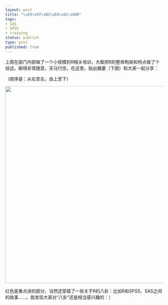```yaml
--- 
layout: post
title: "\xE9\x97\xB2\xE8\x81\x8AR"
tags: 
- SAS
- SPSS
- training
status: publish
type: post
published: true
---
```

上周在部门内部做了一个小规模的R相关培训，大致把R的整体构架和特点做了个综述。聊得非常随意，天马行空。在这里，贴出概要（下图）和大家一起分享：

（顺序是：从右至左，由上至下）
<p style="text-align: center;"><a href="http://bjt.cos.name/wp-content/uploads/2010/03/R-简介.png"><img class="size-full wp-image-10641 aligncenter" title="R 简介" src="http://bjt.cos.name/wp-content/uploads/2010/03/R-简介.png" alt="" width="879" height="631" /></a></p>
红色是重点讲的部分，当然还穿插了一些关于R的八卦：比如R和SPSS、SAS之间的故事……。我发现大家对“八卦”还是相当感兴趣的：）
